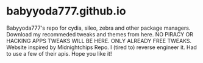 # babyyoda777.github.io
Babyyoda777's repo for cydia, sileo, zebra and other package managers.
Download my recommeded tweaks and themes from here. NO PIRACY OR HACKING APPS TWEAKS WILL BE HERE. ONLY ALREADY FREE TWEAKS.
Website inspired by Midnightchips Repo. I (tired to) reverse engineer it. Had to use a few of their apis. Hope you like it!
